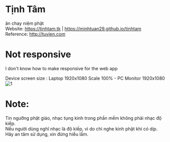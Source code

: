 # Tịnh Tâm
ăn chay niệm phật    
Website: https://tinhtam.tk  | https://minhtuan29.github.io/tinhtam  
Reference: http://tuvien.com  
  
# Not responsive
I don't know how to make responsive for the web app  
  
Device screen size : Laptop 1920x1080 Scale 100%   -   PC Monitor 1920x1080  
![1](https://user-images.githubusercontent.com/86332370/191282684-185c128c-4053-4884-8964-05aca3dc5a88.JPG)  

# Note:  
Tín ngưỡng phật giáo, nhạc tụng kinh trong phần mềm không phải nhạc độ kiếp.  
Nếu người dùng nghĩ nhạc là độ kiếp, vì do chỉ nghe kinh phật khi có dịp.  
Hãy an tâm sử dụng, xin đừng hiểu lầm.

